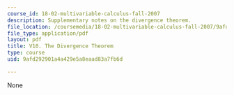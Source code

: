 ```yaml
---
course_id: 18-02-multivariable-calculus-fall-2007
description: Supplementary notes on the divergence theorem.
file_location: /coursemedia/18-02-multivariable-calculus-fall-2007/9afd292901a4a429e5a8eaad83a7fb6d_divergance_thm.pdf
file_type: application/pdf
layout: pdf
title: V10. The Divergence Theorem
type: course
uid: 9afd292901a4a429e5a8eaad83a7fb6d

---
```

None